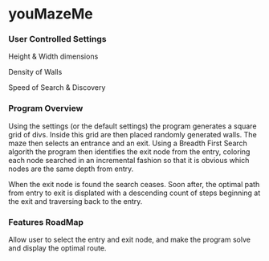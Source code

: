 # youMazeMe

### User Controlled Settings

Height & Width dimensions

Density of Walls

Speed of Search & Discovery

### Program Overview

Using the settings (or the default settings) the program generates a square grid of divs. Inside this grid are then placed randomly generated walls. The maze then selects an entrance and an exit. Using a Breadth First Search algorith the program then identifies the exit node from the entry, coloring each node searched in an incremental fashion so that it is obvious which nodes are the same depth from entry. 

When the exit node is found the search ceases. Soon after, the optimal path from entry to exit is displated with a descending count of steps beginning at the exit and traversing back to the entry.

### Features RoadMap

Allow user to select the entry and exit node, and make the program solve and display the optimal route.





		

